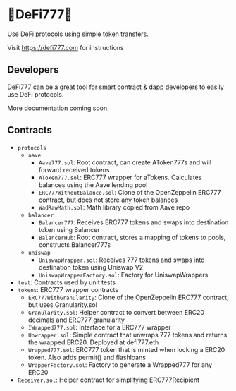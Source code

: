 # 🎰DeFi777🎰

Use DeFi protocols using simple token transfers.

Visit https://defi777.com for instructions

## Developers

DeFi777 can be a great tool for smart contract & dapp developers to easily use DeFi protocols.

More documentation coming soon.

## Contracts

* `protocols`
    + `aave`
        - `Aave777.sol`: Root contract, can create AToken777s and will forward received tokens
        - `AToken777.sol`: ERC777 wrapper for aTokens. Calculates balances using the Aave lending pool
        - `ERC777WithoutBalance.sol`: Clone of the OpenZeppelin ERC777 contract, but does not store any token balances
        - `WadRawMath.sol`: Math library copied from Aave repo
    + `balancer`
        - `Balancer777`: Receives ERC777 tokens and swaps into destination token using Balancer
        - `BalancerHub`: Root contract, stores a mapping of tokens to pools, constructs Balancer777s
    + `uniswap`
        - `UniswapWrapper.sol`: Receives 777 tokens and swaps into destination token using Uniswap V2
        - `UniswapWrapperFactory.sol`: Factory for UniswapWrappers
* `test`: Contracts used by unit tests
* `tokens`: ERC777 wrapper contracts
    - `ERC777WithGranularity`: Clone of the OpenZeppelin ERC777 contract, but uses Granularity.sol
    - `Granularity.sol`: Helper contract to convert between ERC20 decimals and ERC777 granularity
    - `IWrapped777.sol`: Interface for a ERC777 wrapper
    - `Unwrapper.sol`: Simple contract that unwraps 777 tokens and returns the wrapped ERC20. Deployed at defi777.eth
    - `Wrapped777.sol`: ERC777 token that is minted when locking a ERC20 token. Also adds permit() and flashloans
    - `WrapperFactory.sol`: Factory to generate a Wrapped777 for any ERC20
* `Receiver.sol`: Helper contract for simplifying ERC777Recipient
